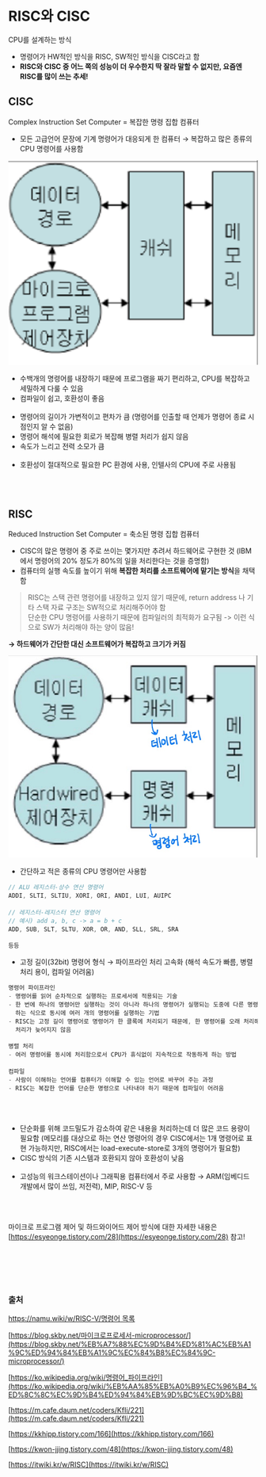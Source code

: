 # RISC와 CISC

CPU를 설계하는 방식 

- 명령어가 HW적인 방식을 RISC, SW적인 방식을 CISC라고 함
- **RISC와 CISC 중 어느 쪽의 성능이 더 우수한지 딱 잘라 말할 수 없지만, 요즘엔 RISC를 많이 쓰는 추세!**

## CISC
Complex Instruction Set Computer = 복잡한 명령 집합 컴퓨터

- 모든 고급언어 문장에 기계 명령어가 대응되게 한 컴퓨터 → 복잡하고 많은 종류의 CPU 명령어를 사용함

![](./image/cisc_1.png)

- 수백개의 명령어를 내장하기 때문에 프로그램을 짜기 편리하고, CPU를 복잡하고 세밀하게 다룰 수 있음
- 컴파일이 쉽고, 호환성이 좋음
<br></br>
- 명령어의 길이가 가변적이고 편차가 큼 (명령어를 인출할 때 언제가 명령어 종료 시점인지 알 수 없음)
- 명령어 해석에 필요한 회로가 복잡해 병렬 처리가 쉽지 않음
- 속도가 느리고 전력 소모가 큼
<br></br>
- 호환성이 절대적으로 필요한 PC 환경에 사용, 인텔사의 CPU에 주로 사용됨


<br></br>
## RISC
Reduced Instruction Set Computer = 축소된 명령 집합 컴퓨터

- CISC의 많은 명령어 중 주로 쓰이는 몇가지만 추려서 하드웨어로 구현한 것 (IBM에서 명령어의 20% 정도가 80%의 일을 처리한다는 것을 증명함)
- 컴퓨터의 실행 속도를 높이기 위해 **복잡한 처리를 소프트웨어에 맡기는 방식**을 채택함
> RISC는 스택 관련 명령어를 내장하고 있지 않기 때문에, return address 나 기타 스택 자료 구조는 SW적으로 처리해주어야 함     
단순한 CPU 명령어를 사용하기 때문에 컴파일러의 최적화가 요구됨 -> 이런 식으로 SW가 처리해야 하는 양이 많음!      

**→ 하드웨어가 간단한 대신 소프트웨어가 복잡하고 크기가 커짐**

![](./image/risc_1.jpg)

- 간단하고 적은 종류의 CPU 명령어만 사용함

```java
// ALU 레지스터-상수 연산 명령어
ADDI, SLTI, SLTIU, XORI, ORI, ANDI, LUI, AUIPC

// 레지스터-레지스터 연산 명령어
// 예시) add a, b, c -> a = b + c
ADD, SUB, SLT, SLTU, XOR, OR, AND, SLL, SRL, SRA

등등 
```

- 고정 길이(32bit) 명령어 형식 → 파이프라인 처리 고속화 (해석 속도가 빠름, 병렬 처리 용이, 컴파일 어려움)
```java
명령어 파이프라인
- 명령어를 읽어 순차적으로 실행하는 프로세서에 적용되는 기술
- 한 번에 하나의 명령어만 실행하는 것이 아니라 하나의 명령어가 실행되는 도중에 다른 명령어 실행을 시작 
  하는 식으로 동시에 여러 개의 명령어를 실행하는 기법 
- RISC는 고정 길이 명령어로 명령어가 한 클록에 처리되기 때문에, 한 명령어를 오래 처리해서 다음 명령어 
  처리가 늦어지지 않음

병렬 처리
- 여러 명령어를 동시에 처리함으로서 CPU가 휴식없이 지속적으로 작동하게 하는 방법 

컴파일
- 사람이 이해하는 언어를 컴퓨터가 이해할 수 있는 언어로 바꾸어 주는 과정 
- RISC는 복잡한 언어를 단순한 명령으로 나타내야 하기 때문에 컴파일이 어려움
```
<br></br>
- 단순화를 위해 코드밀도가 감소하여 같은 내용을 처리하는데 더 많은 코드 용량이 필요함
(메모리를 대상으로 하는 연산 명령어의 경우 CISC에서는 1개 명령어로 표현 가능하지만, RISC에서는 load-execute-store로 3개의 명령어가 필요함)
- CISC 방식의 기존 시스템과 호환되지 않아 호환성이 낮음
<br></br>
- 고성능의 워크스테이션이나 그래픽용 컴퓨터에서 주로 사용함 → ARM(임베디드 개발에서 많이 쓰임, 저전력), MIP, RISC-V 등

<br></br>

마이크로 프로그램 제어 및 하드와이어드 제어 방식에 대한 자세한 내용은 [https://esyeonge.tistory.com/28](https://esyeonge.tistory.com/28) 참고!

<br></br>
<br></br>

### 출처
[https://namu.wiki/w/RISC-V/명령어 목록](https://namu.wiki/w/RISC-V/%EB%AA%85%EB%A0%B9%EC%96%B4%20%EB%AA%A9%EB%A1%9D)

[https://blog.skby.net/마이크로프로세서-microprocessor/](https://blog.skby.net/%EB%A7%88%EC%9D%B4%ED%81%AC%EB%A1%9C%ED%94%84%EB%A1%9C%EC%84%B8%EC%84%9C-microprocessor/)

[https://ko.wikipedia.org/wiki/명령어_파이프라인](https://ko.wikipedia.org/wiki/%EB%AA%85%EB%A0%B9%EC%96%B4_%ED%8C%8C%EC%9D%B4%ED%94%84%EB%9D%BC%EC%9D%B8)

[https://m.cafe.daum.net/coders/KfIi/221](https://m.cafe.daum.net/coders/KfIi/221)

[https://kkhipp.tistory.com/166](https://kkhipp.tistory.com/166)

[https://kwon-jjing.tistory.com/48](https://kwon-jjing.tistory.com/48)

[https://itwiki.kr/w/RISC](https://itwiki.kr/w/RISC)
